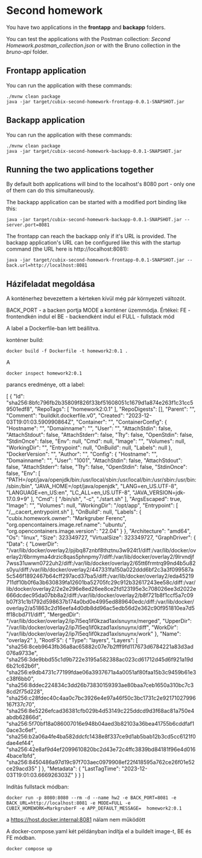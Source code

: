 # Second homework

You have two applications in the __frontapp__ and __backapp__ folders.

You can test the applications with the Postman collection: _Second Homework.postman_collection.json_ or with the Bruno collection in the _bruno-api_ folder.

## Frontapp application

You can run the application with these commands:

```
./mvnw clean package
java -jar target/cubix-second-homework-frontapp-0.0.1-SNAPSHOT.jar
```


## Backapp application

You can run the application with these commands:

```
./mvnw clean package
java -jar target/cubix-second-homework-backapp-0.0.1-SNAPSHOT.jar
```

## Running the two applications together

By default both applications will bind to the localhost's 8080 port - only one of them can do this simultaneously.

The backapp application can be started with a modified port binding like this:

```
java -jar target/cubix-second-homework-backapp-0.0.1-SNAPSHOT.jar --server.port=8081
```

The frontapp can reach the backapp only if it's URL is provided.
The backapp application's URL can be configured like this with the startup command (the URL here is http://localhost:8081):

```
java -jar target/cubix-second-homework-frontapp-0.0.1-SNAPSHOT.jar --back.url=http://localhost:8081
```


## Házifeladat megoldása

A konténerhez bevezettem a kérteken kívül még pár környezeti változót.

BACK_PORT - a backen portja
MODE a konténer üzemmódja. Értékei:
	FE - frontendkén indul el
	BE - backendként indul el
	FULL - fullstack mód 

A label a Dockerfile-ban lett beállítva.
	
konténer build:

```
docker build -f Dockerfile -t homework2:0.1 .
```

A  
```
docker inspect homework2:0.1 
```
parancs eredménye, ott a label:

[
    {
        "Id": "sha256:8bfc796fb2b35809f826f33bf51608051c1679d1a874e263f1c31cc59501edf8",
        "RepoTags": [
            "homework2:0.1"
        ],
        "RepoDigests": [],
        "Parent": "",
        "Comment": "buildkit.dockerfile.v0",
        "Created": "2023-12-03T19:01:03.590990864Z",
        "Container": "",
        "ContainerConfig": {
            "Hostname": "",
            "Domainname": "",
            "User": "",
            "AttachStdin": false,
            "AttachStdout": false,
            "AttachStderr": false,
            "Tty": false,
            "OpenStdin": false,
            "StdinOnce": false,
            "Env": null,
            "Cmd": null,
            "Image": "",
            "Volumes": null,
            "WorkingDir": "",
            "Entrypoint": null,
            "OnBuild": null,
            "Labels": null
        },
        "DockerVersion": "",
        "Author": "",
        "Config": {
            "Hostname": "",
            "Domainname": "",
            "User": "1001",
            "AttachStdin": false,
            "AttachStdout": false,
            "AttachStderr": false,
            "Tty": false,
            "OpenStdin": false,
            "StdinOnce": false,
            "Env": [
                "PATH=/opt/java/openjdk/bin:/usr/local/sbin:/usr/local/bin:/usr/sbin:/usr/bin:/sbin:/bin",
                "JAVA_HOME=/opt/java/openjdk",
                "LANG=en_US.UTF-8",
                "LANGUAGE=en_US:en",
                "LC_ALL=en_US.UTF-8",
                "JAVA_VERSION=jdk-17.0.9+9"
            ],
            "Cmd": [
                "/bin/sh",
                "-c",
                "./start.sh"
            ],
            "ArgsEscaped": true,
            "Image": "",
            "Volumes": null,
            "WorkingDir": "/opt/app",
            "Entrypoint": [
                "/__cacert_entrypoint.sh"
            ],
            "OnBuild": null,
            "Labels": {
                "cubix.homework.owner": "Markgruber Ferenc",
                "org.opencontainers.image.ref.name": "ubuntu",
                "org.opencontainers.image.version": "22.04"
            }
        },
        "Architecture": "amd64",
        "Os": "linux",
        "Size": 323349727,
        "VirtualSize": 323349727,
        "GraphDriver": {
            "Data": {
                "LowerDir": "/var/lib/docker/overlay2/pjibq87znbf8thztnu3w924t1/diff:/var/lib/docker/overlay2/6brmyma4drzic8qas5phnpmy7/diff:/var/lib/docker/overlay2/9lrvndjf7wss31uwwn0722uh2/diff:/var/lib/docker/overlay2/65tt6frmtrq99nd4b5u82s0yu/diff:/var/lib/docker/overlay2/447331fa150a022ddd6bf2c3a3f099587a5c546f1892467b64cff297acd37ba5/diff:/var/lib/docker/overlay2/eda45219711df10b0f6a3b630839fa12601ba52705fc29c912b32617243ee58c/diff:/var/lib/docker/overlay2/2e2e296e8ed26ee8ce2fd123195e3c708026ee3d2022e666dcdec95da07bb8a2/diff:/var/lib/docker/overlay2/b8f721b8f1ccf5a7c09b07f31c1b1792d598637b174a0bd0e4995ed889640edc/diff:/var/lib/docker/overlay2/a51863c2d16eefa4d0db8dd96ac5edb56d2e362c90f951810ea7d5ff18cbd711/diff",
                "MergedDir": "/var/lib/docker/overlay2/ip7l5eq1if0kzad1axlsnuynx/merged",
                "UpperDir": "/var/lib/docker/overlay2/ip7l5eq1if0kzad1axlsnuynx/diff",
                "WorkDir": "/var/lib/docker/overlay2/ip7l5eq1if0kzad1axlsnuynx/work"
            },
            "Name": "overlay2"
        },
        "RootFS": {
            "Type": "layers",
            "Layers": [
                "sha256:8ceb9643fb36a8ac65882c07e7b2fff9fd117673d6784221a83d3ad076a9733e",
                "sha256:3de9bbd55c1d9b722e3195a582388ac023cd61712d45d6f921a19d6b21c62b6f",
                "sha256:e9db4731c77199fdae06a3937671a4a0051af80faa15b3c9459b61e3c38f6bb0",
                "sha256:8ddec224834c3dd26b73830159393ae80baa7ceb1650a310bc7c38cd2f75d228",
                "sha256:c28fdec40c4aa0c7bc3926e4e97a46f50c3bc1731c2e92171027996167f37c70",
                "sha256:8e5226efcad36381cfb029b4d53149c225ddcd9d3f68ac81a750e4abdb62866d",
                "sha256:5f70bf18a086007016e948b04aed3b82103a36bea41755b6cddfaf10ace3c6ef",
                "sha256:b2a06a4fe4ba582ddcfc1438e8f337ce9d1ab5bab12b3cd5cc6121f0dae4ef44",
                "sha256:42e8af9d4ef2099610820bc2d43e72c4ffc3839bd84181f96e4d0164bace1bfd",
                "sha256:8450486a97d19c97f703aec0979908ef22f418595a762ce26f01e52ce29acd35"
            ]
        },
        "Metadata": {
            "LastTagTime": "2023-12-03T19:01:03.666926303Z"
        }
    }
]


Indítás fullstack módban:

```
docker run -p 8080:8080 --rm -d --name hw2 -e BACK_PORT=8081 -e BACK_URL=http://localhost:8081 -e MODE=FULL -e CUBIX_HOMEWORK=MarkgruberF -e APP_DEFAULT_MESSAGE=  homework2:0.1
```

a https://host.docker.internal:8081 nálam nem működött


A docker-compose.yaml két példányban indítja el a buildelt image-t, BE és FE módban.

```
docker compose up
```

